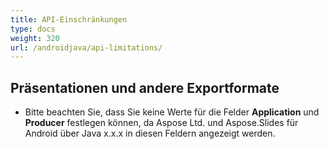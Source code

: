 ```yaml
---
title: API-Einschränkungen
type: docs
weight: 320
url: /androidjava/api-limitations/
---
```


## **Präsentationen und andere Exportformate**
- Bitte beachten Sie, dass Sie keine Werte für die Felder **Application** und **Producer** festlegen können, da Aspose Ltd. und Aspose.Slides für Android über Java x.x.x in diesen Feldern angezeigt werden.